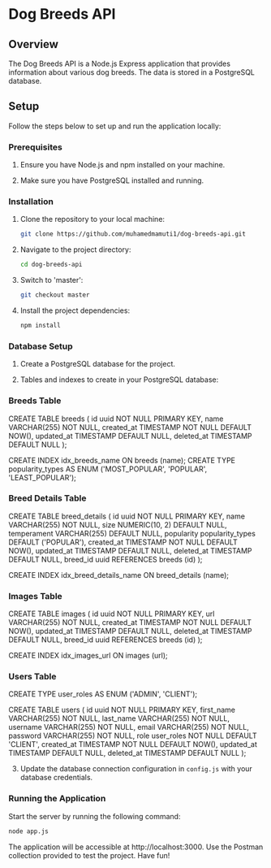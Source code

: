 # Dog Breeds API

## Overview

The Dog Breeds API is a Node.js Express application that provides information about various dog breeds. The data is stored in a PostgreSQL database.

## Setup

Follow the steps below to set up and run the application locally:

### Prerequisites

1. Ensure you have Node.js and npm installed on your machine.

2. Make sure you have PostgreSQL installed and running.

### Installation

1. Clone the repository to your local machine:

    ```bash
    git clone https://github.com/muhamedmamuti1/dog-breeds-api.git
    ```

2. Navigate to the project directory:

    ```bash
    cd dog-breeds-api
    ```
3. Switch to 'master':

    ```bash
    git checkout master
    ```

4. Install the project dependencies:

    ```bash
    npm install
    ```

### Database Setup

1. Create a PostgreSQL database for the project.

2. Tables and indexes to create in your PostgreSQL database:

### Breeds Table
CREATE TABLE breeds
(
    id          uuid         NOT NULL PRIMARY KEY,
    name        VARCHAR(255) NOT NULL,
    created_at  TIMESTAMP    NOT NULL DEFAULT NOW(),
    updated_at  TIMESTAMP             DEFAULT NULL,
    deleted_at  TIMESTAMP             DEFAULT NULL
);

CREATE INDEX idx_breeds_name ON breeds (name);
CREATE TYPE popularity_types AS ENUM ('MOST_POPULAR', 'POPULAR', 'LEAST_POPULAR');

### Breed Details Table
CREATE TABLE breed_details
(
    id          uuid         NOT NULL PRIMARY KEY,
    name        VARCHAR(255) NOT NULL,
    size        NUMERIC(10, 2)        DEFAULT NULL,
    temperament VARCHAR(255)          DEFAULT NULL,
    popularity  popularity_types      DEFAULT ('POPULAR'),
    created_at  TIMESTAMP    NOT NULL DEFAULT NOW(),
    updated_at  TIMESTAMP             DEFAULT NULL,
    deleted_at  TIMESTAMP             DEFAULT NULL,
    breed_id    uuid REFERENCES breeds (id)
);

CREATE INDEX idx_breed_details_name ON breed_details (name);

### Images Table
CREATE TABLE images
(
    id         uuid         NOT NULL PRIMARY KEY,
    url        VARCHAR(255) NOT NULL,
    created_at TIMESTAMP    NOT NULL DEFAULT NOW(),
    updated_at TIMESTAMP             DEFAULT NULL,
    deleted_at TIMESTAMP             DEFAULT NULL,
    breed_id   uuid REFERENCES breeds (id)
);

CREATE INDEX idx_images_url ON images (url);

### Users Table
CREATE TYPE user_roles AS ENUM ('ADMIN', 'CLIENT');

CREATE TABLE users
(
    id         uuid         NOT NULL PRIMARY KEY,
    first_name VARCHAR(255) NOT NULL,
    last_name  VARCHAR(255) NOT NULL,
    username   VARCHAR(255) NOT NULL,
    email      VARCHAR(255) NOT NULL,
    password   VARCHAR(255) NOT NULL,
    role       user_roles   NOT NULL DEFAULT 'CLIENT',
    created_at TIMESTAMP    NOT NULL DEFAULT NOW(),
    updated_at TIMESTAMP             DEFAULT NULL,
    deleted_at TIMESTAMP             DEFAULT NULL
);

3. Update the database connection configuration in `config.js` with your database credentials.

### Running the Application

Start the server by running the following command:

```bash
node app.js
```

The application will be accessible at http://localhost:3000. Use the Postman collection provided to test the project.
Have fun!
